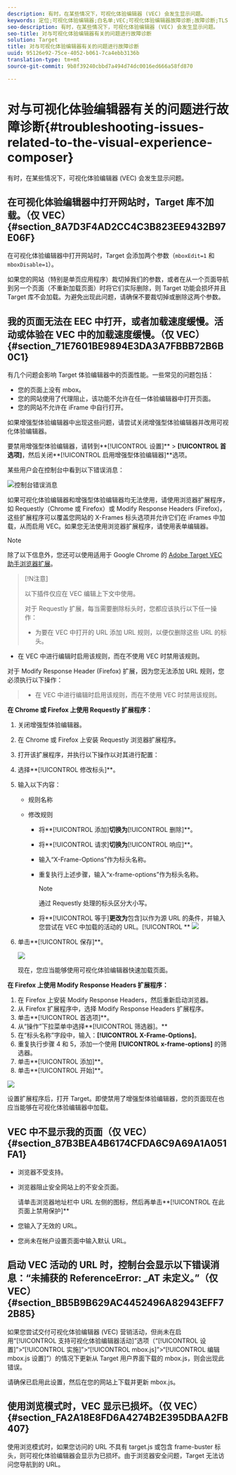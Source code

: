 ```yaml
---
description: 有时，在某些情况下，可视化体验编辑器 (VEC) 会发生显示问题。
keywords: 定位;可视化体验编辑器;白名单;VEC;可视化体验编辑器故障诊断;故障诊断;TLS;TLS 1.2
seo-description: 有时，在某些情况下，可视化体验编辑器 (VEC) 会发生显示问题。
seo-title: 对与可视化体验编辑器有关的问题进行故障诊断
solution: Target
title: 对与可视化体验编辑器有关的问题进行故障诊断
uuid: 95126e92-75ce-4052-b061-7ca4ebb3136b
translation-type: tm+mt
source-git-commit: 9b8f39240cbbd7a494d74dc0016ed666a58fd870

---
```



# 对与可视化体验编辑器有关的问题进行故障诊断{#troubleshooting-issues-related-to-the-visual-experience-composer}

有时，在某些情况下，可视化体验编辑器 (VEC) 会发生显示问题。

## 在可视化体验编辑器中打开网站时，Target 库不加载。（仅 VEC） {#section_8A7D3F4AD2CC4C3B823EE9432B97E06F}

在可视化体验编辑器中打开网站时，Target 会添加两个参数（`mboxEdit=1` 和 `mboxDisable=1`）。

如果您的网站（特别是单页应用程序）裁切掉我们的参数，或者在从一个页面导航到另一个页面（不重新加载页面）时将它们实际删除，则 Target 功能会损坏并且 Target 库不会加载。为避免出现此问题，请确保不要裁切掉或删除这两个参数。

## 我的页面无法在 EEC 中打开，或者加载速度缓慢。活动或体验在 VEC 中的加载速度缓慢。（仅 VEC） {#section_71E7601BE9894E3DA3A7FBBB72B6B0C1}

有几个问题会影响 Target 体验编辑器中的页面性能。一些常见的问题包括：

* 您的页面上没有 mbox。
* 您的网站使用了代理阻止，该功能不允许在任一体验编辑器中打开页面。
* 您的网站不允许在 iFrame 中自行打开。

如果增强型体验编辑器中出现这些问题，请尝试关闭增强型体验编辑器并改用可视化体验编辑器。

要禁用增强型体验编辑器，请转到**[!UICONTROL 设置]** &gt; **[!UICONTROL 首选项]**，然后关闭**[!UICONTROL 启用增强型体验编辑器]**选项。

某些用户会在控制台中看到以下错误消息：

![控制台错误消息](/help/c-experiences/c-visual-experience-composer/r-troubleshoot-composer/assets/console_error_message.jpg)

如果可视化体验编辑器和增强型体验编辑器均无法使用，请使用浏览器扩展程序，如 Requestly（Chrome 或 Firefox）或 Modify Response Headers (Firefox)，这些扩展程序可以覆盖您网站的 X-Frames 标头选项并允许它们在 iFrames 中加载，从而启用 VEC。如果您无法使用浏览器扩展程序，请使用表单编辑器。

>[!NOTE]
>
>除了以下信息外，您还可以使用适用于 Google Chrome 的 [Adobe Target VEC 助手浏览器扩展](/help/c-experiences/c-visual-experience-composer/r-troubleshoot-composer/vec-helper-browser-extension.md)。


>[!N注意]
>
>以下插件仅应在 VEC 编辑上下文中使用。
>
>对于 Requestly 扩展，每当需要删除标头时，您都应该执行以下任一操作：
>
>* 为要在 VEC 中打开的 URL 添加 URL 规则，以便仅删除这些 URL 的标头。
   >
   >
* 在 VEC 中进行编辑时启用该规则，而在不使用 VEC 时禁用该规则。
>
>
对于 Modify Response Header (Firefox) 扩展，因为您无法添加 URL 规则，您必须执行以下操作：
>
>* 在 VEC 中进行编辑时启用该规则，而在不使用 VEC 时禁用该规则。


**在 Chrome 或 Firefox 上使用 Requestly 扩展程序：**

1. 关闭增强型体验编辑器。
1. 在 Chrome 或 Firefox 上安装 Requestly 浏览器扩展程序。
1. 打开该扩展程序，并执行以下操作以对其进行配置：
1. 选择**[!UICONTROL 修改标头]**。
1. 输入以下内容：

   * 规则名称
   * 修改规则

      * 将**[!UICONTROL 添加]**切换为**[!UICONTROL 删除]**。
      * 将**[!UICONTROL 请求]**切换为**[!UICONTROL 响应]**。
      * 输入“X-Frame-Options”作为标头名称。
      * 重复执行上述步骤，输入“x-frame-options”作为标头名称。

         >[!NOTE]
         >
         >通过 Requestly 处理的标头区分大小写。

      * 将**[!UICONTROL 等于]**更改为**包含]以作为源 URL 的条件，并输入您尝试在 VEC 中加载的活动的 URL。[!UICONTROL **
      ![](assets/chrome_extension.png)


1. 单击**[!UICONTROL 保存]**。

   ![](assets/requestly.png)

   现在，您应当能够使用可视化体验编辑器快速加载页面。

**在 Firefox 上使用 Modify Response Headers 扩展程序：**

1. 在 Firefox 上安装 Modify Response Headers，然后重新启动浏览器。
1. 从 Firefox 扩展程序中，选择 Modify Response Headers 扩展程序。
1. 单击**[!UICONTROL 首选项]**。
1. 从“操作”下拉菜单中选择**[!UICONTROL 筛选器]。**
1. 在“标头名称”字段中，输入：**[!UICONTROL X-Frame-Options]**。
1. 重复执行步骤 4 和 5，添加一个使用 **[!UICONTROL x-frame-options]** 的筛选器。
1. 单击**[!UICONTROL 添加]**。
1. 单击**[!UICONTROL 开始]**。

![](assets/firefox_extension.png)

设置扩展程序后，打开 Target。即使禁用了增强型体验编辑器，您的页面现在也应当能够在可视化体验编辑器中加载。

## VEC 中不显示我的页面（仅 VEC） {#section_87B3BEA4B6174CFDA6C9A69A1A051FA1}

* 浏览器不受支持。
* 浏览器阻止安全网站上的不安全页面。

   请单击浏览器地址栏中 URL 左侧的图标，然后再单击**[!UICONTROL 在此页面上禁用保护]**
* 您输入了无效的 URL。
* 您尚未在帐户设置页面中输入默认 URL。

## 启动 VEC 活动的 URL 时，控制台会显示以下错误消息：“未捕获的 ReferenceError: _AT 未定义。”（仅 VEC） {#section_BB5B9B629AC4452496A82943EFF72B85}

如果您尝试交付可视化体验编辑器 (VEC) 营销活动，但尚未在启用“[!UICONTROL 支持可视化体验编辑器活动]”选项（“[!UICONTROL 设置]”&gt;“[!UICONTROL 实施]”&gt;“[!UICONTROL mbox.js]”&gt;“[!UICONTROL 编辑 mbox.js 设置]”）的情况下更新从 Target 用户界面下载的 mbox.js，则会出现此错误。

请确保已启用此设置，然后在您的网站上下载并更新 mbox.js。

## 使用浏览模式时，VEC 显示已损坏。（仅 VEC） {#section_FA2A18E8FD6A4274B2E395DBAA2FB407}

使用浏览模式时，如果您访问的 URL 不具有 target.js 或包含 frame-buster 标头，则可视化体验编辑器会显示为已损坏。由于浏览器安全问题，Target 无法访问您导航到的 URL。
